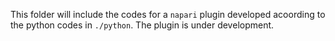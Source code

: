 This folder will include the codes for a `napari` plugin developed acoording to the python codes in `./python`.
The plugin is under development.